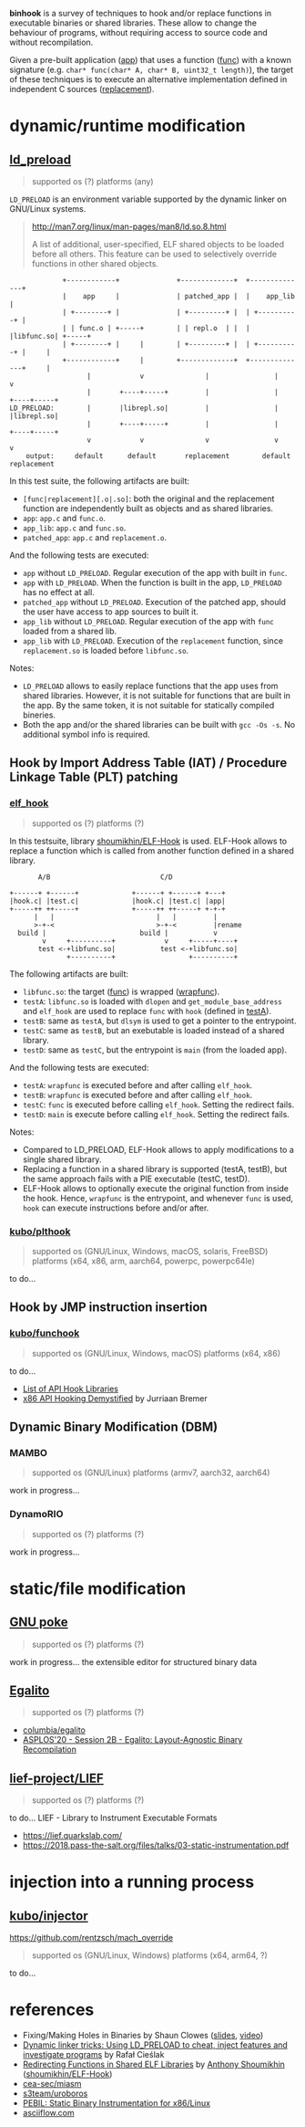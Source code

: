 **binhook** is a survey of techniques to hook and/or replace functions in executable binaries or shared libraries. These allow to change the behaviour of programs, without requiring access to source code and without recompilation.

Given a pre-built application ([app](src/app.c)) that uses a function ([func](src/func.c)) with a known signature (e.g. `char* func(char* A, char* B, uint32_t length)`), the target of these techniques is to execute an alternative implementation defined in independent C sources ([replacement](src/replacement.c)).

# dynamic/runtime modification

## [ld_preload](tests/ld_preload/)

> supported os (?) platforms (any)

`LD_PRELOAD` is an environment variable supported by the dynamic linker on GNU/Linux systems.

> http://man7.org/linux/man-pages/man8/ld.so.8.html
>
> A list of additional, user-specified, ELF shared objects to be loaded before all others.
> This feature can be used to selectively override functions in other shared objects.

```
             +------------+              +-------------+  +--------------+
             |    app     |              | patched_app |  |    app_lib   |
             | +--------+ |              | +---------+ |  | +----------+ |
             | | func.o | +-----+        | | repl.o  | |  | |libfunc.so| +-----+
             | +--------+ |     |        | +---------+ |  | +----------+ |     |
             +------------+     |        +-------------+  +--------------+     |
                   |            v               |                |             v
                   |       +----+-----+         |                |        +----+-----+
LD_PRELOAD:        |       |librepl.so|         |                |        |librepl.so|
                   |       +----+-----+         |                |        +----+-----+
                   v            v               v                v             v
    output:     default      default       replacement        default      replacement
```

In this test suite, the following artifacts are built:

- `[func|replacement][.o|.so]`: both the original and the replacement function are independently built as objects and as shared libraries.
- `app`: `app.c` and `func.o`.
- `app_lib`: `app.c` and `func.so`.
- `patched_app`: `app.c` and `replacement.o`.

And the following tests are executed:

- `app` without `LD_PRELOAD`. Regular execution of the app with built in `func`.
- `app` with `LD_PRELOAD`. When the function is built in the app, `LD_PRELOAD` has no effect at all.
- `patched_app` without `LD_PRELOAD`. Execution of the patched app, should the user have access to app sources to built it.
- `app_lib` without `LD_PRELOAD`. Regular execution of the app with `func` loaded from a shared lib.
- `app_lib` with `LD_PRELOAD`. Execution of the `replacement` function, since `replacement.so` is loaded before `libfunc.so`.

Notes:

- `LD_PRELOAD` allows to easily replace functions that the app uses from shared libraries. However, it is not suitable for functions that are built in the app. By the same token, it is not suitable for statically compiled bineries.
- Both the app and/or the shared libraries can be built with `gcc -Os -s`. No additional symbol info is required.

## Hook by Import Address Table (IAT) / Procedure Linkage Table (PLT) patching

### [elf_hook](tests/elf_hook/)

> supported os (?) platforms (?)

In this testsuite, library [shoumikhin/ELF-Hook](https://github.com/shoumikhin/ELF-Hook) is used. ELF-Hook allows to replace a function which is called from another function defined in a shared library.

```
       A/B                           C/D

+------+ +------+             +------+ +------+ +---+
|hook.c| |test.c|             |hook.c| |test.c| |app|
+-----++ ++-----+             +-----++ ++-----+ +-+-+
      |   |                         |   |         |
      >-+-<                         >-+-<         |rename
  build |                       build |           v
        v     +----------+            v     +-----+----+
       test <-+libfunc.so|           test <-+libfunc.so|
              +----------+                  +----------+

```

The following artifacts are built:

- `libfunc.so`: the target ([func](src/func.c)) is wrapped ([wrapfunc](src/wrapfunc.c)).
- `testA`: `libfunc.so` is loaded with `dlopen` and `get_module_base_address` and `elf_hook` are used to replace `func` with `hook` (defined in [testA](tests/elf_hook/testA.c)).
- `testB`: same as `testA`, but `dlsym` is used to get a pointer to the entrypoint.
- `testC`: same as `testB`, but an exebutable is loaded instead of a shared library.
- `testD`: same as `testC`, but the entrypoint is `main` (from the loaded app).

And the following tests are executed:

- `testA`: `wrapfunc` is executed before and after calling `elf_hook`.
- `testB`: `wrapfunc` is executed before and after calling `elf_hook`.
- `testC`: `func` is executed before calling `elf_hook`. Setting the redirect fails.
- `testD`: `main` is execute before calling `elf_hook`. Setting the redirect fails.

Notes:

- Compared to LD_PRELOAD, ELF-Hook allows to apply modifications to a single shared library.
- Replacing a function in a shared library is supported (testA, testB), but the same approach fails with a PIE executable (testC, testD).
- ELF-Hook allows to optionally execute the original function from inside the hook. Hence, `wrapfunc` is the entrypoint, and whenever `func` is used, `hook` can execute instructions before and/or after.

### [kubo/plthook](https://github.com/kubo/plthook)

> supported os (GNU/Linux, Windows, macOS, solaris, FreeBSD) platforms (x64, x86, arm, aarch64, powerpc, powerpc64le)

to do...

## Hook by JMP instruction insertion

### [kubo/funchook](https://github.com/kubo/funchook)

> supported os (GNU/Linux, Windows, macOS) platforms (x64, x86)

to do...

- [List of API Hook Libraries](https://github.com/kubo/funchook/wiki/List-of-API-Hook-Libraries)
- [x86 API Hooking Demystified](http://jbremer.org/x86-api-hooking-demystified/) by Jurriaan Bremer

## Dynamic Binary Modification (DBM)

### MAMBO

> supported os (GNU/Linux) platforms (armv7, aarch32, aarch64)

work in progress...

### DynamoRIO

> supported os (?) platforms (?)

work in progress...

# static/file modification

## [GNU poke](http://www.jemarch.net/poke.html)

> supported os (?) platforms (?)

work in progress... the extensible editor for structured binary data

## [Egalito](https://egalito.org/)

> supported os (?) platforms (?)

- [columbia/egalito](https://github.com/columbia/egalito)
- [ASPLOS'20 - Session 2B - Egalito: Layout-Agnostic Binary Recompilation](https://www.youtube.com/watch?v=9Mv0-PfiXeg)

## [lief-project/LIEF](https://github.com/lief-project/LIEF)

> supported os (?) platforms (?)

to do... LIEF - Library to Instrument Executable Formats

- https://lief.quarkslab.com/
- https://2018.pass-the-salt.org/files/talks/03-static-instrumentation.pdf

# injection into a running process

## [kubo/injector](https://github.com/kubo/injector)

https://github.com/rentzsch/mach_override

> supported os (GNU/Linux, Windows) platforms (x64, arm64, ?)

to do...

# references

- Fixing/Making Holes in Binaries by Shaun Clowes ([slides](https://www.blackhat.com/presentations/bh-asia-02/Clowes/bh-asia-02-clowes.pdf), [video](https://www.youtube.com/watch?v=18DKETYfvjg))
- [Dynamic linker tricks: Using LD_PRELOAD to cheat, inject features and investigate programs](https://rafalcieslak.wordpress.com/2013/04/02/dynamic-linker-tricks-using-ld_preload-to-cheat-inject-features-and-investigate-programs/) by Rafał Cieślak
- [Redirecting Functions in Shared ELF Libraries](https://www.codeproject.com/Articles/70302/Redirecting-functions-in-shared-ELF-libraries) by [Anthony Shoumikhin](https://github.com/shoumikhin) ([shoumikhin/ELF-Hook](https://github.com/shoumikhin/ELF-Hook))
- [cea-sec/miasm](https://github.com/cea-sec/miasm)
- [s3team/uroboros](https://github.com/s3team/uroboros)
- [PEBIL: Static Binary Instrumentation for x86/Linux](https://www.sdsc.edu/pmac/tools/pebil.html)
- [asciiflow.com](http://asciiflow.com/)
